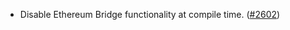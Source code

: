 - Disable Ethereum Bridge functionality at compile time.
  ([\#2602](https://github.com/anoma/namada/pull/2602))
